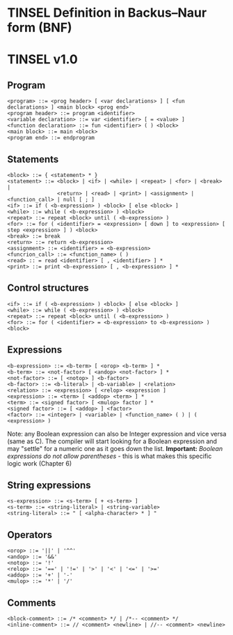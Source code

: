 # TINSEL Definition in Backus–Naur form (BNF)
# TINSEL v1.0

## Program
```
<program> ::= <prog header> [ <var declarations> ] [ <fun declarations> ] <main block> <prog end>`
<program header> ::= program <identifier>
<variable declaration> ::= var <identifier> [ = <value> ]
<function declaration> ::= fun <identifier> ( ) <block>
<main block> ::= main <block>
<program end> ::= endprogram
```

## Statements
```
<block> ::= { <statement> * }
<statement> ::= <block> | <if> | <while> | <repeat> | <for> | <break> |
                <return> | <read> | <print> | <assignment> | <function_call> | null [ ; ]
<if> ::= if ( <b-expression> ) <block> [ else <block> ]
<while> ::= while ( <b-expression> ) <block>
<repeat> ::= repeat <block> until ( <b-expression> )
<for> ::= for ( <identifier> = <expression> [ down ] to <expression> [ step <expression> ] ) <block>
<break> ::= break
<return> ::= return <b-expression>
<assignment> ::= <identifier> = <b-expression>
<funcrion_call> ::= <function_name> ( )
<read> :: = read <identifier> [ , <identifier> ] *
<print> ::= print <b-expression> [ , <b-expression> ] *
```

## Control structures

```
<if> ::= if ( <b-expression> ) <block> [ else <block> ]
<while> ::= while ( <b-expression> ) <block>
<repeat> ::= repeat <block> until ( <b-expression> )
<for> ::= for ( <identifier> = <b-expression> to <b-expression> ) <block>
```

## Expressions
```
<b-expression> ::= <b-term> [ <orop> <b-term> ] *
<b-term> ::= <not-factor> [ <andop> <not-factor> ] *
<not-factor> ::= [ <notop> ] <b-factor>
<b-factor> ::= <b-literal> | <b-variable> | <relation>
<relation> ::= <expression> [ <relop> <expression ]
<expression> ::= <term> [ <addop> <term> ] *
<term> ::= <signed factor> [ <mulop> factor ] *
<signed factor> ::= [ <addop> ] <factor>
<factor> ::= <integer> | <variable> | <function_name> ( ) | ( <expression> )
```
Note: any Boolean expression can also be Integer expression and vice versa (same as C).
The compiler will start looking for a Boolean expression and may "settle" for a numeric one as it goes down the list.
**Important:** *Boolean expressions do not allow parentheses* - this is what makes this specific logic work (Chapter 6)

## String expressions
```
<s-expression> ::= <s-term> [ + <s-term> ]
<s-term> ::= <string-literal> | <string-variable>
<string-literal> ::= " [ <alpha-character> * ] "
```

## Operators
```
<orop> ::= '||' | '^^'
<andop> ::= '&&'
<notop> ::= '!'
<relop> ::= '==' | '!=' | '>' | '<' | '<=' | '>='
<addop> ::= '+' | '-'
<mulop> ::= '*' | '/'
```

## Comments
```
<block-comment> ::= /* <comment> */ | /*-- <comment> */
<inline-comment> ::= // <comment> <newline> | //-- <comment> <newline>
```